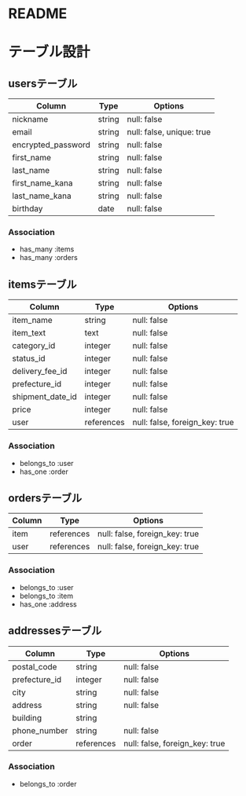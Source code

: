 # README

# テーブル設計

## usersテーブル

| Column             | Type   | Options                       |
| ------------------ | ------ | ----------------------------- |
| nickname           | string | null: false                   |
| email              | string | null: false, unique: true     |
| encrypted_password | string | null: false                   |
| first_name         | string | null: false                   | 
| last_name          | string | null: false                   |
| first_name_kana    | string | null: false                   |
| last_name_kana     | string | null: false                   |
| birthday           | date   | null: false                   |

### Association

- has_many :items
- has_many :orders

## itemsテーブル

| Column           | Type       | Options                        |
| ---------------- | ---------- | ------------------------------ |
| item_name        | string     | null: false                    |
| item_text        | text       | null: false                    |
| category_id      | integer    | null: false                    | 
| status_id        | integer    | null: false                    |
| delivery_fee_id  | integer    | null: false                    |
| prefecture_id    | integer    | null: false                    |
| shipment_date_id | integer    | null: false                    |
| price            | integer    | null: false                    |  
| user             | references | null: false, foreign_key: true |

### Association

- belongs_to :user
- has_one    :order

## ordersテーブル

| Column          | Type       | Options                        |
| --------------- | ---------- | ------------------------------ |
| item            | references | null: false, foreign_key: true |
| user            | references | null: false, foreign_key: true |

### Association

- belongs_to :user
- belongs_to :item
- has_one    :address

## addressesテーブル

| Column          | Type       | Options                        |
| --------------- | ---------- | ------------------------------ |
| postal_code     | string     | null: false                    |
| prefecture_id   | integer    | null: false                    |
| city            | string     | null: false                    |
| address         | string     | null: false                    |
| building        | string     |                                |
| phone_number    | string     | null: false                    | 
| order           | references | null: false, foreign_key: true | 

### Association

- belongs_to :order